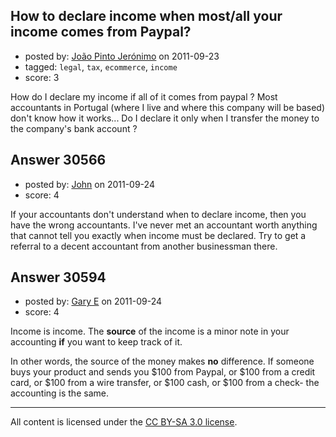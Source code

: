 ## How to declare income when most/all your income comes from Paypal?

- posted by: [João Pinto Jerónimo](https://stackexchange.com/users/-1/13497-jo-o-pinto-jer-nimo) on 2011-09-23
- tagged: `legal`, `tax`, `ecommerce`, `income`
- score: 3

How do I declare my income if all of it comes from paypal ? Most accountants in Portugal (where I live and where this company will be based) don't know how it works... Do I declare it only when I transfer the money to the company's bank account ?


## Answer 30566

- posted by: [John](https://stackexchange.com/users/-1/13157-john) on 2011-09-24
- score: 4

If your accountants don't understand when to declare income, then you have the wrong accountants. I've never met an accountant worth anything that cannot tell you exactly when income must be declared. Try to get a referral to a decent accountant from another businessman there.


## Answer 30594

- posted by: [Gary E](https://stackexchange.com/users/-1/2587-gary-e) on 2011-09-24
- score: 4

Income is income. The **source** of the income is a minor note in your accounting **if** you want to keep track of it.

In other words, the source of the money makes **no** difference. If someone buys your product and sends you $100 from Paypal, or $100 from a credit card, or $100 from a wire transfer, or $100 cash, or $100 from a check- the accounting is the same.




---

All content is licensed under the [CC BY-SA 3.0 license](https://creativecommons.org/licenses/by-sa/3.0/).
